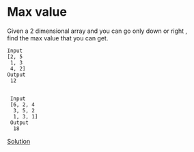 # Max value
Given a 2 dimensional array and you can go only down or right ,  
find the max value that you can get.

``` 
Input
[2, 5
 1, 3  
 4, 2]
Output  
 12
   
  
 Input
 [6, 2, 4
  3, 5, 2  
  1, 3, 1]
 Output  
  18

```

[Solution](./src/Main.java)